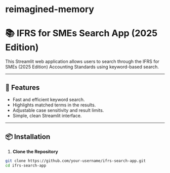 # reimagined-memory
# 📚 IFRS for SMEs Search App (2025 Edition)

This Streamlit web application allows users to search through the IFRS for SMEs (2025 Edition) Accounting Standards using keyword-based search. 

---

## 🚀 Features
- Fast and efficient keyword search.
- Highlights matched terms in the results.
- Adjustable case sensitivity and result limits.
- Simple, clean Streamlit interface.

---

## 📦 Installation

1. **Clone the Repository**
```bash
git clone https://github.com/your-username/ifrs-search-app.git
cd ifrs-search-app
